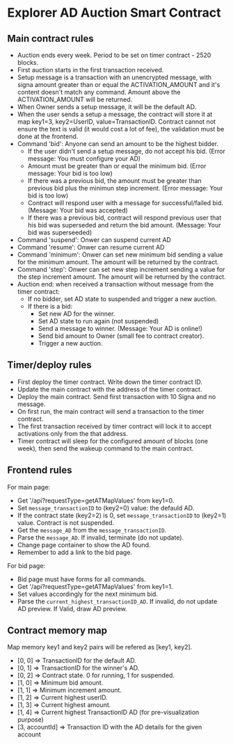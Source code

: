 # Explorer AD Auction Smart Contract
## Main contract rules
* Auction ends every week. Period to be set on timer contract - 2520 blocks.
* First auction starts in the first transaction received.
* Setup message is a transaction with an unencrypted message, with signa amount greater than or equal the ACTIVATION_AMOUNT and it's content doesn't match any command. Amount above the ACTIVATION_AMOUNT will be returned.
* When Owner sends a setup message, it will be the default AD.
* When the user sends a setup a message, the contract will store it at map key1=3, key2=UserID, value=TransactionID. Contract cannot not ensure the text is valid (it would cost a lot of fee), the validation must be done at the frontend.
* Command 'bid': Anyone can send an amount to be the highest bidder.
  * If the user didn't send a setup message, do not accept his bid. (Error message: You must configure your AD)
  * Amount must be greater than or equal the minimum bid. (Error message: Your bid is too low)
  * If there was a previous bid, the amount must be greater than previous bid plus the minimun step increment. (Error message: Your bid is too low)
  * Contract will respond user with a message for successful/failed bid. (Message: Your bid was accepted)
  * If there was a previous bid, contract will respond previous user that his bid was superseded and return the bid amount. (Message: Your bid was superseeded)
* Command 'suspend': Onwer can suspend current AD
* Command 'resume': Onwer can resume current AD
* Command 'minimum': Onwer can set new minimum bid sending a value for the minimum amount. The amount will be returned by the contract.
* Command 'step': Onwer can set new step increment sending a value for the step increment amount. The amount will be returned by the contract.
* Auction end: when received a transaction without message from the timer contract:
  * If no bidder, set AD state to suspended and trigger a new auction.
  * If there is a bid:
    * Set new AD for the winner.
    * Set AD state to run again (not suspended)
    * Send a message to winner. (Message: Your AD is online!)
    * Send bid amount to Owner (small fee to contract creator).
    * Trigger a new auction.

## Timer/deploy rules
* First deploy the timer contract. Write down the timer contract ID.
* Update the main contract with the address of the timer contract.
* Deploy the main contract. Send first transaction with 10 Signa and no message.
* On first run, the main contract will send a transaction to the timer contract.
* The first transaction received by timer contract will lock it to accept activations only from the that address.
* Timer contract will sleep for the configured amount of blocks (one week), then send the wakeup command to the main contract.

## Frontend rules
For main page:
* Get '/api?requestType=getATMapValues' from key1=0.
* Set `message_transactionID` to (key2=0) value: the defauld AD.
* If the contract state (key2=2) is 0, set `message_transactionID` to (key2=1) value. Contract is not suspended.
* Get the `message_AD` from the `message_transactionID`.
* Parse the `message_AD`. If invalid, terminate (do not update).
* Change page container to show the AD found.
* Remember to add a link to the bid page.

For bid page:
* Bid page must have forms for all commands.
* Get '/api?requestType=getATMapValues' from key1=1.
* Set values accordingly for the next minimum bid.
* Parse the `current_highest_transactionID_AD`. If invalid, do not update AD preview. If Valid, draw AD preview.

## Contract memory map
Map memory key1 and key2 pairs will be refered as [key1, key2].
* [0, 0] => TransactionID for the default AD.
* [0, 1] => TransactionID for the winner's AD.
* [0, 2] => Contract state. 0 for running, 1 for suspended.
* [1, 0] => Minimum bid amount.
* [1, 1] => Minimum increment amount.
* [1, 2] => Current highest userID.
* [1, 3] => Current highest amount.
* [1, 4] => Current highest TransactionID AD (for pre-visualization purpose)
* [3, accountId] => Transaction ID with the AD details for the given account
